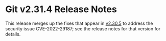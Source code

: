 Git v2.31.4 Release Notes
=========================

This release merges up the fixes that appear in [v2.30.5](2.30.5.md) to address
the security issue CVE-2022-29187; see the release notes for that
version for details.
